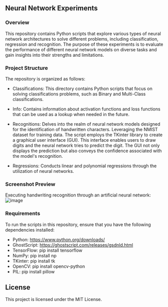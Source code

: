 ## Neural Network Experiments

### Overview
This repository contains Python scripts that explore various types of neural network architectures to solve different problems, including classification, regression and recognition. The purpose of these experiments is to evaluate the performance of different neural network models on diverse tasks and gain insights into their strengths and limitations.


### Project Structure
The repository is organized as follows:

- Classifications: This directory contains Python scripts that focus on solving classifications problems, such as Binary and Multi-Class classifications. 

- Info: Contains information about activation functions and loss functions that can be used as a lookup when needed in the future.

- Recognitions: Delves into the realm of neural network models designed for the identification of handwritten characters. Leveraging the NMIST dataset for training data. The script employs the TKinter library to create a graphical user interface (GUI). This interface enables users to draw digits and the neural network tries to predict the digit. The GUI not only displays the prediction but also conveys the confidence associated with the model's recognition.

- Regressions: Conducts linear and polynomial regressions through the utilization of neural networks.


### Screenshot Preview

Executing handwriting recognition through an artificial neural network:
![image](https://github.com/TobiasSjoholm1995/AI/assets/43572826/404906f8-f405-44ce-b03c-e0379122b17b)



### Requirements
To run the scripts in this repository, ensure that you have the following dependencies installed:

- Python:  https://www.python.org/downloads/
- GhostScript:  https://ghostscript.com/releases/gsdnld.html 
- TensorFlow:  pip install tensorflow 
- NumPy:  pip install np
- TKinter:  pip install tk
- OpenCV:  pip install opencv-python
- PIL:  pip install pillow


## License
This project is licensed under the MIT License.
